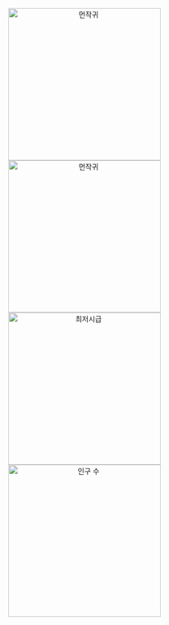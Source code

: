 
<p align="center">
  <img src="https://github.com/user-attachments/assets/7b2341b9-4f81-4e87-8d9a-e188d2f208e9" width="300" alt="먼작귀" />
  <img src="https://github.com/user-attachments/assets/3c269221-68fb-41ee-b8bb-5792befc9358" width="300" alt="먼작귀" />
  <br/>
  <img src="https://github.com/user-attachments/assets/f3767c56-043a-4f92-ba15-953210e57478" width="300" alt="최저시급" />
  <img src="https://github.com/user-attachments/assets/a8f2e8b4-5210-43be-b4cd-dc20aa903e96" width="300" alt="인구 수"/>
</p>
